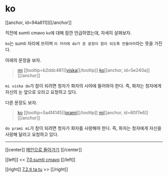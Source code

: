 # ko

[[anchor, id=94a611]][[/anchor]]

직전에 sumti cmavo `ko`에 대해 잠깐 언급하였는데, 자세히 살펴보자.

`ko`는 sumti 자리에 쓰이며 `이 자리에 do가 온 문장이 참이 되도록 만들어라`라는 뜻을 가진다.

아래의 문장을 보자.

> [mi](07_00_sumti_cmavo.html#9347d0) [[tooltip=b2ddc481]][viska](gismu.html#viska)[[/tooltip]] [ko](07_01_ko.html#94a611)[[anchor, id=5e240a]][[/anchor]]

`mi viska do`가 참이 되려면 청자가 화자의 시야에 들어와야 한다. 즉, 화자는 청자에게 자신의 눈 앞으로 오라고 요청하고 있다.


다른 문장도 보자.

> [ko](07_01_ko.html#94a611) [[tooltip=5a4f4145]][prami](gismu.html#prami)[[/tooltip]] [mi](07_00_sumti_cmavo.html#9347d0)[[anchor, id=60f7e6]][[/anchor]]

`do prami mi`가 참이 되려면 청자가 화자를 사랑해야 한다. 즉, 화자는 청자에게 자신을 사랑해 달라고 요청하고 있다.

---

[[center]]
[메인으로 돌아가기](index.html)
[[/center]]

[[left]]
<< [7.0.sumti cmavo](07_00_sumti_cmavo.html)
[[/left]]

[[right]]
[7.2.ti ta tu](07_02_ti_ta_tu.html) >>
[[/right]]


[^b2ddc481]: [[highlight=red]]x1[[/highlight]]이 [[highlight=green]]x2[[/highlight]]를 보다, [[highlight=aqua]][[black]]x3[[/black]][[/highlight]]의 조건에서
[^5a4f4145]: [[highlight=red]]x1[[/highlight]]이 [[highlight=green]]x2[[/highlight]]를 사랑한다